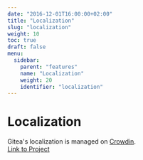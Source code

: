 ```yaml
---
date: "2016-12-01T16:00:00+02:00"
title: "Localization"
slug: "localization"
weight: 10
toc: true
draft: false
menu:
  sidebar:
    parent: "features"
    name: "Localization"
    weight: 20
    identifier: "localization"
---
```


# Localization
Gitea's localization is managed on [Crowdin](https://crowdin.com/).  
[Link to Project](https://crowdin.com/project/gitea)
